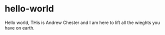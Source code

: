 # hello-world
Hello world,
THis is Andrew Chester and I am here to lift all the wieghts you have on earth.
